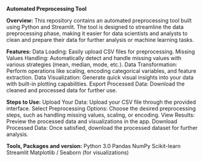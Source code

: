 **Automated Preprocessing Tool**

**Overview:**
This repository contains an automated preprocessing tool built using Python and Streamlit. The tool is designed to streamline the data preprocessing phase, making it easier for data scientists and analysts to clean and prepare their data for further analysis or machine learning tasks.

**Features:**
Data Loading: Easily upload CSV files for preprocessing.
Missing Values Handling: Automatically detect and handle missing values with various strategies (mean, median, mode, etc.).
Data Transformation: Perform operations like scaling, encoding categorical variables, and feature extraction.
Data Visualization: Generate quick visual insights into your data with built-in plotting capabilities.
Export Processed Data: Download the cleaned and processed data for further use.



**Steps to Use:**
Upload Your Data: Upload your CSV file through the provided interface.
Select Preprocessing Options: Choose the desired preprocessing steps, such as handling missing values, scaling, or encoding.
View Results: Preview the processed data and visualizations in the app.
Download Processed Data: Once satisfied, download the processed dataset for further analysis.

**Tools, Packages and version:**
Python 3.0
Pandas
NumPy
Scikit-learn
Streamlit
Matplotlib / Seaborn (for visualizations)



